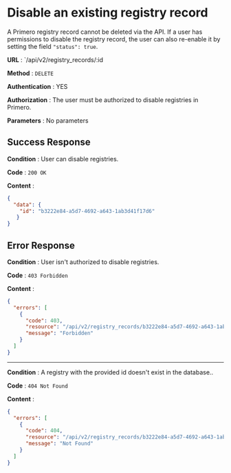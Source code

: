 <!-- Copyright (c) 2014 - 2023 UNICEF. All rights reserved. -->

# Disable an existing registry record

A Primero registry record cannot be deleted via the API. If a user has permissions to disable the registry record,
the user can also re-enable it by setting the field `"status": true`.

**URL** : `/api/v2/registry_records/:id

**Method** : `DELETE`

**Authentication** : YES

**Authorization** : The user must be authorized to disable registries in Primero. 

**Parameters** : No parameters 

## Success Response

**Condition** : User can disable registries.   

**Code** : `200 OK`

**Content** :

```json
{
  "data": {
    "id": "b3222e84-a5d7-4692-a643-1ab3d41f17d6"
   }
}
```

## Error Response

**Condition** : User isn't authorized to disable registries. 

**Code** : `403 Forbidden`

**Content** :

```json
{
  "errors": [
    {
      "code": 403,
      "resource": "/api/v2/registry_records/b3222e84-a5d7-4692-a643-1ab3d41f17d6",
      "message": "Forbidden"
    }
  ]
}
```

---

**Condition** : A registry with the provided id doesn't exist in the database.. 

**Code** : `404 Not Found`

**Content** :

```json
{
  "errors": [
    {
      "code": 404,
      "resource": "/api/v2/registry_records/b3222e84-a5d7-4692-a643-1ab3d41f17d6",
      "message": "Not Found"
    }
  ]
}
```